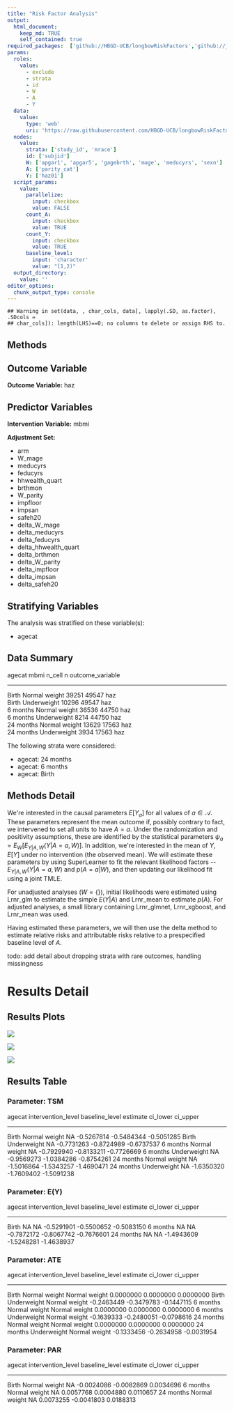 ```yaml
---
title: "Risk Factor Analysis"
output: 
  html_document:
    keep_md: TRUE
    self_contained: true
required_packages:  ['github://HBGD-UCB/longbowRiskFactors','github://jeremyrcoyle/skimr@vector_types', 'github://tlverse/delayed']
params:
  roles:
    value:
      - exclude
      - strata
      - id
      - W
      - A
      - Y
  data: 
    value: 
      type: 'web'
      uri: 'https://raw.githubusercontent.com/HBGD-UCB/longbowRiskFactors/master/inst/sample_data/birthwt_data.rdata'
  nodes:
    value:
      strata: ['study_id', 'mrace']
      id: ['subjid']
      W: ['apgar1', 'apgar5', 'gagebrth', 'mage', 'meducyrs', 'sexn']
      A: ['parity_cat']
      Y: ['haz01']
  script_params:
    value:
      parallelize:
        input: checkbox
        value: FALSE
      count_A:
        input: checkbox
        value: TRUE
      count_Y:
        input: checkbox
        value: TRUE        
      baseline_level:
        input: 'character'
        value: "[1,2)"
  output_directory:
    value: ''
editor_options: 
  chunk_output_type: console
---
```







```
## Warning in set(data, , char_cols, data[, lapply(.SD, as.factor), .SDcols =
## char_cols]): length(LHS)==0; no columns to delete or assign RHS to.
```

## Methods
## Outcome Variable

**Outcome Variable:** haz

## Predictor Variables

**Intervention Variable:** mbmi

**Adjustment Set:**

* arm
* W_mage
* meducyrs
* feducyrs
* hhwealth_quart
* brthmon
* W_parity
* impfloor
* impsan
* safeh20
* delta_W_mage
* delta_meducyrs
* delta_feducyrs
* delta_hhwealth_quart
* delta_brthmon
* delta_W_parity
* delta_impfloor
* delta_impsan
* delta_safeh20

## Stratifying Variables

The analysis was stratified on these variable(s):

* agecat

## Data Summary

agecat      mbmi             n_cell       n  outcome_variable 
----------  --------------  -------  ------  -----------------
Birth       Normal weight     39251   49547  haz              
Birth       Underweight       10296   49547  haz              
6 months    Normal weight     36536   44750  haz              
6 months    Underweight        8214   44750  haz              
24 months   Normal weight     13629   17563  haz              
24 months   Underweight        3934   17563  haz              


The following strata were considered:

* agecat: 24 months
* agecat: 6 months
* agecat: Birth



## Methods Detail

We're interested in the causal parameters $E[Y_a]$ for all values of $a \in \mathcal{A}$. These parameters represent the mean outcome if, possibly contrary to fact, we intervened to set all units to have $A=a$. Under the randomization and positivity assumptions, these are identified by the statistical parameters $\psi_a=E_W[E_{Y|A,W}(Y|A=a,W)]$.  In addition, we're interested in the mean of $Y$, $E[Y]$ under no intervention (the observed mean). We will estimate these parameters by using SuperLearner to fit the relevant likelihood factors -- $E_{Y|A,W}(Y|A=a,W)$ and $p(A=a|W)$, and then updating our likelihood fit using a joint TMLE.

For unadjusted analyses ($W=\{\}$), initial likelihoods were estimated using Lrnr_glm to estimate the simple $E(Y|A)$ and Lrnr_mean to estimate $p(A)$. For adjusted analyses, a small library containing Lrnr_glmnet, Lrnr_xgboost, and Lrnr_mean was used.

Having estimated these parameters, we will then use the delta method to estimate relative risks and attributable risks relative to a prespecified baseline level of $A$.

todo: add detail about dropping strata with rare outcomes, handling missingness







# Results Detail

## Results Plots
![](/tmp/abb485af-8cf3-4805-88f0-ca4c571450b7/1706d279-4578-446e-9ede-701378bbc8dc/REPORT_files/figure-html/plot_tsm-1.png)<!-- -->



![](/tmp/abb485af-8cf3-4805-88f0-ca4c571450b7/1706d279-4578-446e-9ede-701378bbc8dc/REPORT_files/figure-html/plot_ate-1.png)<!-- -->



![](/tmp/abb485af-8cf3-4805-88f0-ca4c571450b7/1706d279-4578-446e-9ede-701378bbc8dc/REPORT_files/figure-html/plot_par-1.png)<!-- -->

## Results Table

### Parameter: TSM


agecat      intervention_level   baseline_level      estimate     ci_lower     ci_upper
----------  -------------------  ---------------  -----------  -----------  -----------
Birth       Normal weight        NA                -0.5267814   -0.5484344   -0.5051285
Birth       Underweight          NA                -0.7731263   -0.8724989   -0.6737537
6 months    Normal weight        NA                -0.7929940   -0.8133211   -0.7726669
6 months    Underweight          NA                -0.9569273   -1.0384286   -0.8754261
24 months   Normal weight        NA                -1.5016864   -1.5343257   -1.4690471
24 months   Underweight          NA                -1.6350320   -1.7609402   -1.5091238


### Parameter: E(Y)


agecat      intervention_level   baseline_level      estimate     ci_lower     ci_upper
----------  -------------------  ---------------  -----------  -----------  -----------
Birth       NA                   NA                -0.5291901   -0.5500652   -0.5083150
6 months    NA                   NA                -0.7872172   -0.8067742   -0.7676601
24 months   NA                   NA                -1.4943609   -1.5248281   -1.4638937


### Parameter: ATE


agecat      intervention_level   baseline_level      estimate     ci_lower     ci_upper
----------  -------------------  ---------------  -----------  -----------  -----------
Birth       Normal weight        Normal weight      0.0000000    0.0000000    0.0000000
Birth       Underweight          Normal weight     -0.2463449   -0.3479783   -0.1447115
6 months    Normal weight        Normal weight      0.0000000    0.0000000    0.0000000
6 months    Underweight          Normal weight     -0.1639333   -0.2480051   -0.0798616
24 months   Normal weight        Normal weight      0.0000000    0.0000000    0.0000000
24 months   Underweight          Normal weight     -0.1333456   -0.2634958   -0.0031954


### Parameter: PAR


agecat      intervention_level   baseline_level      estimate     ci_lower    ci_upper
----------  -------------------  ---------------  -----------  -----------  ----------
Birth       Normal weight        NA                -0.0024086   -0.0082869   0.0034696
6 months    Normal weight        NA                 0.0057768    0.0004880   0.0110657
24 months   Normal weight        NA                 0.0073255   -0.0041803   0.0188313
